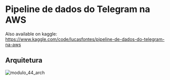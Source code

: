 # Pipeline de dados do Telegram na AWS

Also available on kaggle: https://www.kaggle.com/code/lucasfontes/pipeline-de-dados-do-telegram-na-aws

## Arquitetura
![modulo_44_arch](https://user-images.githubusercontent.com/26261244/206584578-8698e7ff-68c3-4cbf-9ff8-faa0131856ab.png)

